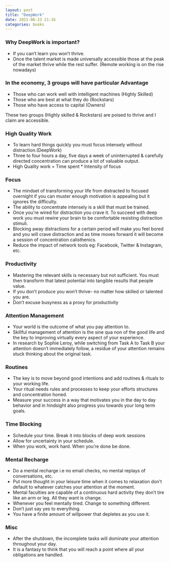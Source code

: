 ```yaml
---
layout: post
title: "DeepWork"  
date: 2021-06-23 21:16
categories: books
---
```

### Why DeepWork is important?

- If you can’t learn you won’t thrive.
- Once the talent market is made universally accessible those at the peak of the market thrive while the rest suffer. (Remote working is on the rise nowadays)

### In the economy, 3 groups will have particular Advantage

- Those who can work well with intelligent machines (Highly Skilled)
- Those who are best at what they do (Rockstars)
- Those who have access to capital (Owners)

These two groups (Highly skilled & Rockstars) are poised to thrive and I claim are accessible.

### High Quality Work

- To learn hard things quickly you must focus intensely without distraction.(DeepWork)
- Three to four hours a day, five days a week of uninterrupted & carefully directed concentration can produce a lot of valuable output.
- High Quality work = Time spent * Intensity of focus

### Focus

- The mindset of transforming your life from distracted to focused overnight if you can muster enough motivation is appealing but it ignores the difficulty.
- The ability to concentrate intensely is a skill that must be trained.
- Once you're wired for distraction you crave it. To succeed with deep work you must rewire your brain to be comfortable resisting distraction stimuli.
- Blocking away distractions for a certain period will make you feel bored and you will crave distraction and as time moves forward it will become a session of concentration calisthenics.
- Reduce the impact of network tools eg: Facebook, Twitter & Instagram, etc.

### Productivity

- Mastering the relevant skills is necessary but not sufficient. You must then transform that latest potential into tangible results that people value.
- If you don’t produce you won’t thrive- no matter how skilled or talented you are.
- Don’t excuse busyness as a proxy for productivity

### Attention Management

- Your world is the outcome of what you pay attention to.
- Skillful management of attention is the sine qua non of the good life and the key to improving virtually every aspect of your experience.
- In research by Sophie Leroy, while switching from Task A to Task B your attention doesn’t immediately follow, a residue of your attention remains stuck thinking about the original task.

### Routines

- The key is to move beyond good intentions and add routines & rituals to your working life.
- Your ritual needs rules and processes to keep your efforts structures and concentration honed.
- Measure your success in a way that motivates you in the day to day behavior and in hindsight also progress you towards your long term goals.

### Time Blocking

- Schedule your time. Break it into blocks of deep work sessions
- Allow for uncertainty in your schedule.
- When you work, work hard. When you’re done be done.

### Mental Recharge

- Do a mental recharge i.e no email checks, no mental replays of conversations, etc.
- Put more thought in your leisure time when it comes to relaxation don’t default to whatever catches your attention at the moment.
- Mental faculties are capable of a continuous hard activity they don’t tire like an arm or leg. All they want is change.
- Whenever you feel mentally tired. Change to something different.
- Don’t just say yes to everything.
- You have a finite amount of willpower that depletes as you use it.

### Misc

- After the shutdown, the incomplete tasks will dominate your attention throughout your day.
- It is a fantasy to think that you will reach a point where all your obligations are handled.